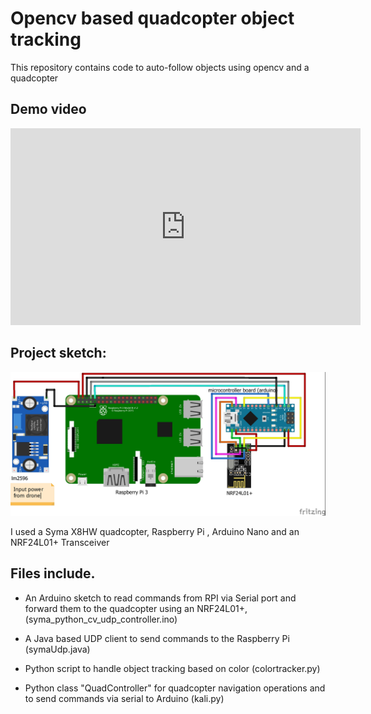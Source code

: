 # Opencv based quadcopter object tracking
This repository contains code to auto-follow objects using opencv and a quadcopter


## Demo video  

<iframe width="560" height="315" src="https://www.youtube.com/embed/6CbXLP3D_yo" frameborder="0" allow="autoplay; encrypted-media" allowfullscreen></iframe>

## Project sketch:

<img src="https://raw.githubusercontent.com/kernel-debugger/opencv-quadcopter-object-tracking/master/Untitled%20Sketch_bb.jpg">


I used a Syma X8HW quadcopter, Raspberry Pi , Arduino Nano and an NRF24L01+ Transceiver

## Files include.

- An Arduino sketch to read commands from RPI via Serial port and forward them to the quadcopter using an NRF24L01+,(syma_python_cv_udp_controller.ino)

- A Java based UDP client to send commands to the Raspberry Pi (symaUdp.java)

- Python script to handle object tracking based on color (colortracker.py)

- Python class "QuadController" for quadcopter navigation operations and to send commands via serial to Arduino (kali.py)
